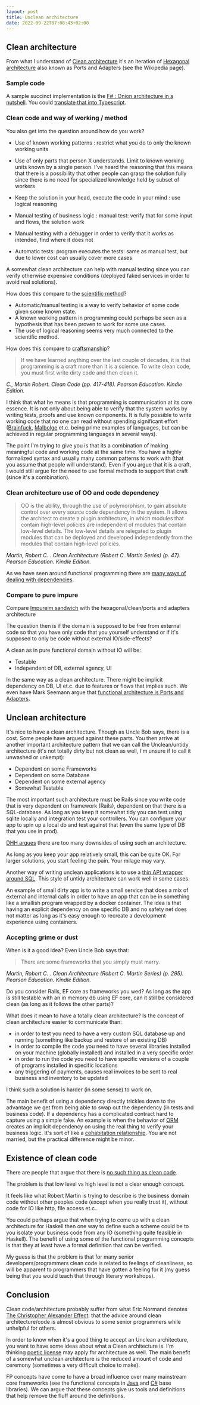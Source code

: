 ```yaml
---
layout: post
title: Unclean architecture
date: 2022-09-22T07:08:43+02:00
---
```


## Clean architecture

From what I understand of [Clean architecture](https://blog.cleancoder.com/uncle-bob/2012/08/13/the-clean-architecture.html) it's an iteration of [Hexagonal architecture](https://en.wikipedia.org/wiki/Hexagonal_architecture_(software)) also known as Ports and Adapters (see the Wikipedia page).

### Sample code

A sample succinct implementation is the
[F# : Onion architecture in a nutshell](https://gist.github.com/akhansari/d4c5a219d22199f151016639e5aa8d8a). You could [translate that into Typescript](https://gist.github.com/wallymathieu/68b14bcd3e45c4c5b040b60c558a5318#file-onion_1-ts
).
### Clean code and way of working / method

You also get into the question around how do you work?

- Use of known working patterns : restrict what you do to only the known working units
- Use of only parts that person X understands. Limit to known working units known by a single person. I've heard the reasoning that this means that there is a possibility that other people can grasp the solution fully since there is no need for specialized knowledge held by subset of workers
- Keep the solution in your head, execute the code in your mind : use logical reasoning

- Manual testing of business logic : manual test: verify that for some input and flows, the solution work
- Manual testing with a debugger in order to verify that it works as intended, find where it does not
- Automatic tests: program executes the tests: same as manual test, but due to lower cost can usually cover more cases

A somewhat clean architecture can help with manual testing since you can verify otherwise expensive conditions (deployed faked services in order to avoid real solutions).

How does this compare to the [scientific method](https://en.wikipedia.org/wiki/Scientific_method)?

- Automatic/manual testing is a way to verify behavior of some code given some known state.
- A known working pattern in programming could perhaps be seen as a hypothesis that has been proven to work for some use cases.
- The use of logical reasoning seems very much connected to the scientific method.

How does this compare to [craftsmanship](https://en.wikipedia.org/wiki/Software_craftsmanship)?

> If we have learned anything over the last couple of decades, it is that programming is a craft more than it is a science. To write clean code, you must first write dirty code and then clean it.

*C., Martin Robert. Clean Code (pp. 417-418). Pearson Education. Kindle Edition.*

I think that what he means is that programming is communication at its core essence. It is not only about being able to verify that the system works by writing tests, proofs and use known components. It is fully possible to write working code that no one can read without spending significant effort ([Brainfuck](https://en.wikipedia.org/wiki/Brainfuck), [Malbolge](https://en.wikipedia.org/wiki/Malbolge) et.c. being prime examples of languages, but can be achieved in regular programming languages in several ways).

The point I'm trying to give you is that its a combination of making meaningful code and working code at the same time. You have a highly formalized syntax and usually many common patterns to work with (that you assume that people will understand). Even if you argue that it is a craft, I would still argue for the need to use formal methods to support that craft (since it's a combination).


### Clean architecture use of OO and code dependency

> OO is the ability, through the use of polymorphism, to gain absolute control over every source code dependency in the system. It allows the architect to create a plugin architecture, in which modules that contain high-level policies are independent of modules that contain low-level details. The low-level details are relegated to plugin modules that can be deployed and developed independently from the modules that contain high-level policies.

*Martin, Robert C. . Clean Architecture (Robert C. Martin Series) (p. 47). Pearson Education. Kindle Edition.*

As we have seen around functional programming there are [many ways of dealing with dependencies](https://fsharpforfunandprofit.com/posts/dependencies/).

### Compare to pure impure

Compare [Impureim sandwich](https://blog.ploeh.dk/2020/03/02/impureim-sandwich/) with the hexagonal/clean/ports and adapters architecture

The question then is if the domain is supposed to be free from external code so that you have only code that you yourself understand or if it's supposed to only be code without external IO/side-effects?

A clean as in pure functional domain without IO will be:

- Testable
- Independent of DB, external agency, UI

In the same way as a clean architecture. There might be implicit dependency on DB, UI et.c. due to features or flows that implies such. We even have Mark Seemann argue that [functional architecture is Ports and Adapters](https://blog.ploeh.dk/2016/03/18/functional-architecture-is-ports-and-adapters/).

## Unclean architecture

It's nice to have a clean architecture. Though as Uncle Bob says, there is a cost. Some people have argued against these parts. You then arrive at another important architecture pattern that we can call the Unclean/untidy architecture (it's not totally dirty but not clean as well, I'm unsure if to call it unwashed or unkempt):

- Dependent on some Frameworks
- Dependent on some Database
- Dependent on some external agency
- Somewhat Testable

The most important such architecture must be Rails since you write code that is very dependent on framework (Rails), dependent on that there is a SQL-database. As long as you keep it somewhat tidy you can test using sqlite locally and integration test your controllers. You can configure your app to spin up a local db and test against that (even the same type of DB that you use in prod).

[DHH argues](https://dhh.dk/2014/test-induced-design-damage.html) there are too many downsides of using such an architecture.

As long as you keep your app relatively small, this can be quite OK. For larger solutions, you start feeling the pain. Your milage may vary.

Another way of writing unclean applications is to use a [thin API wrapper around SQL](http://assertfail.gewalli.se/2022/04/03/small-and-simple-business-applications-using-sql.html). This style of untidy architecture can work well in some cases.

An example of small dirty app is to write a small service that does a mix of external and internal calls in order to have an app that can be in something like a smallish program wrapped by a docker container. The idea is that having an explicit dependency on one specific DB and no safety net does not matter as long as it's easy enough to recreate a development experience using containers.

### Accepting grime or dust

When is it a good idea? Even Uncle Bob says that:

> There are some frameworks that you simply must marry.

*Martin, Robert C. . Clean Architecture (Robert C. Martin Series) (p. 295). Pearson Education. Kindle Edition.*

Do you consider Rails, EF core as frameworks you wed? As long as the app is still testable with an in memory db using EF core, can it still be considered clean (as long as it follows the other parts)?

What does it mean to have a totally clean architecture? Is the concept of clean architecture easier to communicate than:

- in order to test you need to have a very custom SQL database up and running (something like backup and restore of an existing DB)
- in order to compile the code you need to have several libraries installed on your machine (globally installed) and installed in a very specific order
- in order to run the code you need to have specific versions of a couple of programs installed in specific locations
- any triggering of payments, causes real invoices to be sent to real business and inventory to be updated

I think such a solution is harder (in some sense) to work on.

The main benefit of using a dependency directly trickles down to the advantage we get from being able to swap out the dependency (in tests and business code). If a dependency has a complicated contract hard to capture using a simple fake. An example is when the behavior of [ORM](https://en.wikipedia.org/wiki/Object–relational_mapping) creates an implicit dependency on using the real thing to verify your business logic. It's sort of like a [cohabitation relationship](https://sv.wikipedia.org/wiki/Samboförhållande). You are not married, but the practical difference might be minor.

## Existence of clean code

There are people that argue that there is [no such thing as clean code](https://www.steveonstuff.com/2022/01/27/no-such-thing-as-clean-code).

The problem is that low level vs high level is not a clear enough concept.

It feels like what Robert Martin is trying to describe is the business domain code without other peoples code (except when you really trust it), without code for IO like http, file access et.c..

You could perhaps argue that when trying to come up with a clean architecture for Haskell then one way to define such a scheme could be to you isolate your business code from any IO (something quite feasible in Haskell). The benefit of using some of the functional programming concepts is that they at least have a formal definition that can be verified.

My guess is that the problem is that for many senior developers/programmers clean code is related to feelings of cleanliness, so will be apparent to programmers that have gotten a feeling for it (my guess being that you would teach that through literary workshops).

## Conclusion

Clean code/architecture probably suffer from what Eric Normand denotes [The Christopher Alexander Effect](https://ericnormand.me/podcast/the-christopher-alexander-effect): that the advice around clean architecture/code is almost obvious to some senior programmers while unhelpful for others.

In order to know when it's a good thing to accept an Unclean architecture, you want to have some ideas about what a Clean architecture is. I'm thinking [poetic license](https://en.wiktionary.org/wiki/poetic_licence) may apply for architecture as well. The main benefit of a somewhat unclean architecture is the reduced amount of code and ceremony (sometimes a very difficult choice to make).

FP concepts have come to have a broad influence over many mainstream core frameworks (see the functional concepts in [Java](https://www.baeldung.com/java-functional-programming) and [C#](https://en.wikipedia.org/wiki/Language_Integrated_Query) base libraries). We can argue that these concepts give us tools and definitions that help remove the fluff around the definitions.
